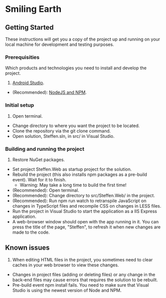 # Smiling Earth

## Getting Started
These instructions will get you a copy of the project up and running on your local machine for development and testing purposes.

### Prerequisities
Which products and technologies you need to install and develop the project.

1. [Android Studio](https://developer.android.com/studio/).
* (Recommended): [NodeJS and NPM](https://nodejs.org/en/).

### Initial setup
1. Open terminal.
* Change directory to where you want the project to be located.
* Clone the repository via the git clone command.
* Open solution, Steffen.sln, in src/ in Visual Studio.

### Building and running the project
1. Restore NuGet packages.
* Set project Steffen.Web as startup project for the solution.
* Rebuild the project (this also installs npm packages as a pre-build event). Wait for it to finish.
  * Warning: May take a long time to build the first time!
* (Recommended): Open terminal.
* (Recommended): Change directory to src/Steffen.Web/ in the project.
* (Recommended): Run npm run watch to retranspile JavaScript on changes in TypeScript files and recompile CSS on changes in LESS files.
* Run the project in Visual Studio to start the application as a IIS Express application.
* A web-browser window should open with the app running in it. You can press the title of the page, "Steffen", to refresh it when new changes are made to the code.

## Known issues
1. When editing HTML files in the project, you sometimes need to clear caches in your web browser to view these changes.
* Changes in project files (adding or deleting files) or any change in the back-end files may cause errors that requires the solution to be rebuilt.
* Pre-build event npm install fails. You need to make sure that Visual Studio is using the newest version of Node and NPM.
